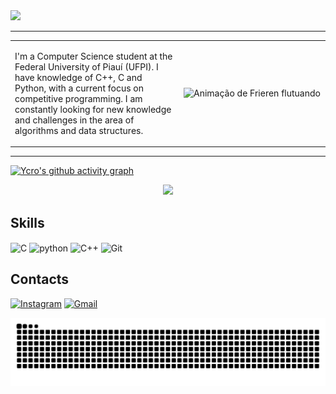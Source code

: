 <div align="left">
  <a href="https://git.io/typing-svg">
    <img src="https://readme-typing-svg.demolab.com/?lines=Hello+there%2C+my+name+is+Icaro!" />
  </a>
</div>

---

<table>
<tr>
<td width="65%">

I'm a Computer Science student at the Federal University of Piauí (UFPI). I have knowledge of C++, C and Python, with a current focus on competitive programming. I am constantly looking for new knowledge and challenges in the area of algorithms and data structures.

</td>
<td width="35%">

<img align="right" alt="Animação de Frieren flutuando" src="https://cdn.lospec.com/gallery/floating-frieren-192562.gif" width="220">

</td>
</tr>
</table>

---

[![Ycro's github activity graph](https://github-readme-activity-graph.vercel.app/graph?username=YcroMqz&theme=react-dark)](https://github.com/YcroMqz/github-readme-activity-graph)

<p align="center">
    <img src="https://github-readme-stats.vercel.app/api?username=YcroMqz&show_icons=true&theme=transparent" style="border: none;">
</p>

## Skills
<div style="display: inline_block">
    <img align="center" alt="C" src="https://img.shields.io/badge/C-00599C?style=for-the-badge&logo=c&logoColor=white"/>
    <img align="center" alt="python" src="https://img.shields.io/badge/Python-3776AB?style=for-the-badge&logo=python&logoColor=white"/>
    <img align="center" alt="C++" src="https://img.shields.io/badge/C%2B%2B-00599C?style=for-the-badge&logo=c%2B%2B&logoColor=white"/>
    <img align="center" alt="Git" src="https://img.shields.io/badge/GIT-E44C30?style=for-the-badge&logo=git&logoColor=white"/>
</div>

## Contacts
[![Instagram](https://img.shields.io/badge/Instagram-E4405F?style=for-the-badge&logo=instagram&logoColor=white)](https://www.instagram.com/ycrooxz_/)
[![Gmail](https://img.shields.io/badge/Gmail-D14836?style=for-the-badge&logo=gmail&logoColor=white)](mailto:ycromarques12@gmail.com)

<div align=center>
<img src="https://raw.githubusercontent.com/YcroMqz/YcroMqz/output/snake.svg" alt="Snake animation" />
</div>

